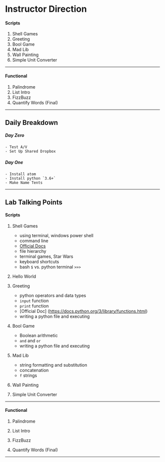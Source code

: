 # Instructor Direction

#### Scripts

1. Shell Games
1. Greeting
1. Bool Game
1. Mad Lib
1. Wall Painting
1. Simple Unit Converter

-------------------------

#### Functional

1. Palindrome
1. List Intro
1. FizzBuzz
1. Quantify Words (Final)

------------------------

## Daily Breakdown

##### Day Zero
    - Test A/V
    - Set Up Shared Dropbox


##### Day One
    - Install atom
    - Install python `3.6+`
    - Make Name Tents


---------------

## Lab Talking Points

#### Scripts

1. Shell Games
    - using terminal, windows power shell
    - command line
    - [Official Docs](http://www.google.com)
    - file hierarchy
    - terminal games, Star Wars
    - keyboard shortcuts  
    - bash `$` vs. python terminal `>>>`


1. Hello World

1. Greeting
    - python operators and data types
    - `input` function
    - `print` function
    - [Official Doc] (https://docs.python.org/3/library/functions.html)
    - writing a python file and executing

1. Bool Game

    - Boolean arithmetic
    - `and` and `or`
    - writing a python file and executing


1. Mad Lib
    - string formatting and substitution
    - concatenation
    - `f` strings


1. Wall Painting


1. Simple Unit Converter


-------------------------

#### Functional

1. Palindrome


1. List Intro


1. FizzBuzz


1. Quantify Words (Final)


---------------
